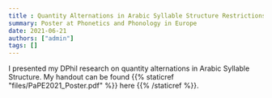 ```yaml
---
title : Quantity Alternations in Arabic Syllable Structure Restrictions
summary: Poster at Phonetics and Phonology in Europe
date: 2021-06-21
authors: ["admin"]
tags: []
---
```


I presented my DPhil research on quantity alternations in Arabic Syllable Structure. My handout can be found {{% staticref "files/PaPE2021_Poster.pdf" %}} here {{% /staticref %}}.